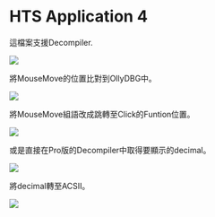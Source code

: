 # **HTS Application 4**

這檔案支援Decompiler.

![](https://i.imgur.com/0z20hQ4.png)

將MouseMove的位置比對到OllyDBG中。

![](https://i.imgur.com/gS731ld.png)

將MouseMove組語改成跳轉至Click的Funtion位置。

![](https://i.imgur.com/9fhHl7j.png)

或是直接在Pro版的Decompiler中取得要顯示的decimal。

![](https://i.imgur.com/wUQb717.png)

將decimal轉至ACSII。

![](https://i.imgur.com/SPmwsIX.png)


